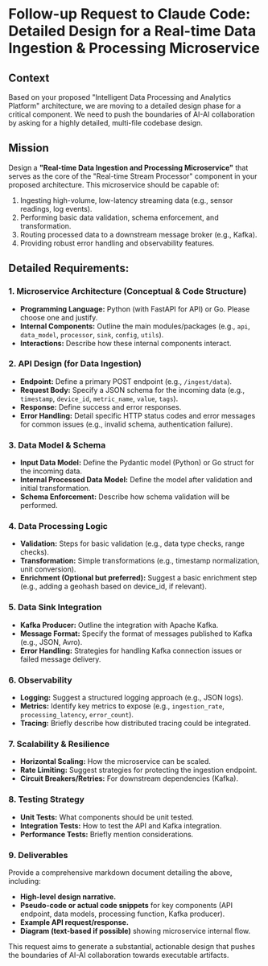 # Follow-up Request to Claude Code: Detailed Design for a Real-time Data Ingestion & Processing Microservice

## Context
Based on your proposed "Intelligent Data Processing and Analytics Platform" architecture, we are moving to a detailed design phase for a critical component. We need to push the boundaries of AI-AI collaboration by asking for a highly detailed, multi-file codebase design.

## Mission
Design a **"Real-time Data Ingestion and Processing Microservice"** that serves as the core of the "Real-time Stream Processor" component in your proposed architecture. This microservice should be capable of:
1.  Ingesting high-volume, low-latency streaming data (e.g., sensor readings, log events).
2.  Performing basic data validation, schema enforcement, and transformation.
3.  Routing processed data to a downstream message broker (e.g., Kafka).
4.  Providing robust error handling and observability features.

## Detailed Requirements:

### 1. Microservice Architecture (Conceptual & Code Structure)
*   **Programming Language:** Python (with FastAPI for API) or Go. Please choose one and justify.
*   **Internal Components:** Outline the main modules/packages (e.g., `api`, `data_model`, `processor`, `sink`, `config`, `utils`).
*   **Interactions:** Describe how these internal components interact.

### 2. API Design (for Data Ingestion)
*   **Endpoint:** Define a primary POST endpoint (e.g., `/ingest/data`).
*   **Request Body:** Specify a JSON schema for the incoming data (e.g., `timestamp`, `device_id`, `metric_name`, `value`, `tags`).
*   **Response:** Define success and error responses.
*   **Error Handling:** Detail specific HTTP status codes and error messages for common issues (e.g., invalid schema, authentication failure).

### 3. Data Model & Schema
*   **Input Data Model:** Define the Pydantic model (Python) or Go struct for the incoming data.
*   **Internal Processed Data Model:** Define the model after validation and initial transformation.
*   **Schema Enforcement:** Describe how schema validation will be performed.

### 4. Data Processing Logic
*   **Validation:** Steps for basic validation (e.g., data type checks, range checks).
*   **Transformation:** Simple transformations (e.g., timestamp normalization, unit conversion).
*   **Enrichment (Optional but preferred):** Suggest a basic enrichment step (e.g., adding a geohash based on device_id, if relevant).

### 5. Data Sink Integration
*   **Kafka Producer:** Outline the integration with Apache Kafka.
*   **Message Format:** Specify the format of messages published to Kafka (e.g., JSON, Avro).
*   **Error Handling:** Strategies for handling Kafka connection issues or failed message delivery.

### 6. Observability
*   **Logging:** Suggest a structured logging approach (e.g., JSON logs).
*   **Metrics:** Identify key metrics to expose (e.g., `ingestion_rate`, `processing_latency`, `error_count`).
*   **Tracing:** Briefly describe how distributed tracing could be integrated.

### 7. Scalability & Resilience
*   **Horizontal Scaling:** How the microservice can be scaled.
*   **Rate Limiting:** Suggest strategies for protecting the ingestion endpoint.
*   **Circuit Breakers/Retries:** For downstream dependencies (Kafka).

### 8. Testing Strategy
*   **Unit Tests:** What components should be unit tested.
*   **Integration Tests:** How to test the API and Kafka integration.
*   **Performance Tests:** Briefly mention considerations.

### 9. Deliverables
Provide a comprehensive markdown document detailing the above, including:
*   **High-level design narrative.**
*   **Pseudo-code or actual code snippets** for key components (API endpoint, data models, processing function, Kafka producer).
*   **Example API request/response.**
*   **Diagram (text-based if possible)** showing microservice internal flow.

This request aims to generate a substantial, actionable design that pushes the boundaries of AI-AI collaboration towards executable artifacts.
